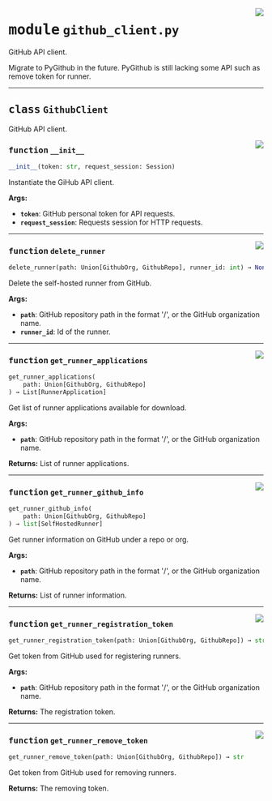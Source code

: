 <!-- markdownlint-disable -->

<a href="../src/github_client.py#L0"><img align="right" style="float:right;" src="https://img.shields.io/badge/-source-cccccc?style=flat-square"></a>

# <kbd>module</kbd> `github_client.py`
GitHub API client. 

Migrate to PyGithub in the future. PyGithub is still lacking some API such as remove token for runner. 



---

## <kbd>class</kbd> `GithubClient`
GitHub API client. 

<a href="../src/github_client.py#L25"><img align="right" style="float:right;" src="https://img.shields.io/badge/-source-cccccc?style=flat-square"></a>

### <kbd>function</kbd> `__init__`

```python
__init__(token: str, request_session: Session)
```

Instantiate the GiHub API client. 



**Args:**
 
 - <b>`token`</b>:  GitHub personal token for API requests. 
 - <b>`request_session`</b>:  Requests session for HTTP requests. 




---

<a href="../src/github_client.py#L142"><img align="right" style="float:right;" src="https://img.shields.io/badge/-source-cccccc?style=flat-square"></a>

### <kbd>function</kbd> `delete_runner`

```python
delete_runner(path: Union[GithubOrg, GithubRepo], runner_id: int) → None
```

Delete the self-hosted runner from GitHub. 



**Args:**
 
 - <b>`path`</b>:  GitHub repository path in the format '<owner>/<repo>', or the GitHub organization  name. 
 - <b>`runner_id`</b>:  Id of the runner. 

---

<a href="../src/github_client.py#L36"><img align="right" style="float:right;" src="https://img.shields.io/badge/-source-cccccc?style=flat-square"></a>

### <kbd>function</kbd> `get_runner_applications`

```python
get_runner_applications(
    path: Union[GithubOrg, GithubRepo]
) → List[RunnerApplication]
```

Get list of runner applications available for download. 



**Args:**
 
 - <b>`path`</b>:  GitHub repository path in the format '<owner>/<repo>', or the GitHub organization  name. 

**Returns:**
 List of runner applications. 

---

<a href="../src/github_client.py#L55"><img align="right" style="float:right;" src="https://img.shields.io/badge/-source-cccccc?style=flat-square"></a>

### <kbd>function</kbd> `get_runner_github_info`

```python
get_runner_github_info(
    path: Union[GithubOrg, GithubRepo]
) → list[SelfHostedRunner]
```

Get runner information on GitHub under a repo or org. 



**Args:**
 
 - <b>`path`</b>:  GitHub repository path in the format '<owner>/<repo>', or the GitHub organization  name. 



**Returns:**
 List of runner information. 

---

<a href="../src/github_client.py#L120"><img align="right" style="float:right;" src="https://img.shields.io/badge/-source-cccccc?style=flat-square"></a>

### <kbd>function</kbd> `get_runner_registration_token`

```python
get_runner_registration_token(path: Union[GithubOrg, GithubRepo]) → str
```

Get token from GitHub used for registering runners. 



**Args:**
 
 - <b>`path`</b>:  GitHub repository path in the format '<owner>/<repo>', or the GitHub organization  name. 



**Returns:**
 The registration token. 

---

<a href="../src/github_client.py#L102"><img align="right" style="float:right;" src="https://img.shields.io/badge/-source-cccccc?style=flat-square"></a>

### <kbd>function</kbd> `get_runner_remove_token`

```python
get_runner_remove_token(path: Union[GithubOrg, GithubRepo]) → str
```

Get token from GitHub used for removing runners. 



**Returns:**
  The removing token. 


